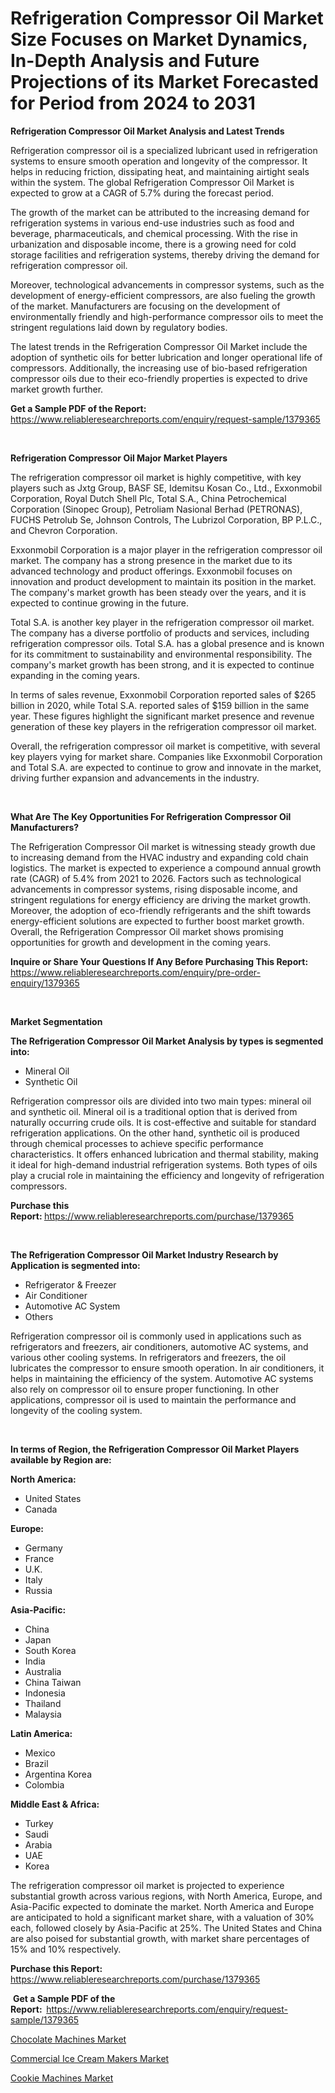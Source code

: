 <p><h1>Refrigeration Compressor Oil Market Size Focuses on Market Dynamics, In-Depth Analysis and Future Projections of its Market Forecasted for Period from 2024 to 2031</h1></p><p><strong>Refrigeration Compressor Oil Market Analysis and Latest Trends</strong></p>
<p><p>Refrigeration compressor oil is a specialized lubricant used in refrigeration systems to ensure smooth operation and longevity of the compressor. It helps in reducing friction, dissipating heat, and maintaining airtight seals within the system. The global Refrigeration Compressor Oil Market is expected to grow at a CAGR of 5.7% during the forecast period. </p><p>The growth of the market can be attributed to the increasing demand for refrigeration systems in various end-use industries such as food and beverage, pharmaceuticals, and chemical processing. With the rise in urbanization and disposable income, there is a growing need for cold storage facilities and refrigeration systems, thereby driving the demand for refrigeration compressor oil.</p><p>Moreover, technological advancements in compressor systems, such as the development of energy-efficient compressors, are also fueling the growth of the market. Manufacturers are focusing on the development of environmentally friendly and high-performance compressor oils to meet the stringent regulations laid down by regulatory bodies.</p><p>The latest trends in the Refrigeration Compressor Oil Market include the adoption of synthetic oils for better lubrication and longer operational life of compressors. Additionally, the increasing use of bio-based refrigeration compressor oils due to their eco-friendly properties is expected to drive market growth further.</p></p>
<p><strong>Get a Sample PDF of the Report:&nbsp;</strong> <a href="https://www.reliableresearchreports.com/enquiry/request-sample/1379365">https://www.reliableresearchreports.com/enquiry/request-sample/1379365</a></p>
<p>&nbsp;</p>
<p><strong>Refrigeration Compressor Oil Major Market Players</strong></p>
<p><p>The refrigeration compressor oil market is highly competitive, with key players such as Jxtg Group, BASF SE, Idemitsu Kosan Co., Ltd., Exxonmobil Corporation, Royal Dutch Shell Plc, Total S.A., China Petrochemical Corporation (Sinopec Group), Petroliam Nasional Berhad (PETRONAS), FUCHS Petrolub Se, Johnson Controls, The Lubrizol Corporation, BP P.L.C., and Chevron Corporation.</p><p>Exxonmobil Corporation is a major player in the refrigeration compressor oil market. The company has a strong presence in the market due to its advanced technology and product offerings. Exxonmobil focuses on innovation and product development to maintain its position in the market. The company's market growth has been steady over the years, and it is expected to continue growing in the future.</p><p>Total S.A. is another key player in the refrigeration compressor oil market. The company has a diverse portfolio of products and services, including refrigeration compressor oils. Total S.A. has a global presence and is known for its commitment to sustainability and environmental responsibility. The company's market growth has been strong, and it is expected to continue expanding in the coming years.</p><p>In terms of sales revenue, Exxonmobil Corporation reported sales of $265 billion in 2020, while Total S.A. reported sales of $159 billion in the same year. These figures highlight the significant market presence and revenue generation of these key players in the refrigeration compressor oil market.</p><p>Overall, the refrigeration compressor oil market is competitive, with several key players vying for market share. Companies like Exxonmobil Corporation and Total S.A. are expected to continue to grow and innovate in the market, driving further expansion and advancements in the industry.</p></p>
<p>&nbsp;</p>
<p><strong>What Are The Key Opportunities For Refrigeration Compressor Oil Manufacturers?</strong></p>
<p><p>The Refrigeration Compressor Oil market is witnessing steady growth due to increasing demand from the HVAC industry and expanding cold chain logistics. The market is expected to experience a compound annual growth rate (CAGR) of 5.4% from 2021 to 2026. Factors such as technological advancements in compressor systems, rising disposable income, and stringent regulations for energy efficiency are driving the market growth. Moreover, the adoption of eco-friendly refrigerants and the shift towards energy-efficient solutions are expected to further boost market growth. Overall, the Refrigeration Compressor Oil market shows promising opportunities for growth and development in the coming years.</p></p>
<p><strong>Inquire or Share Your Questions If Any Before Purchasing This Report:</strong> <a href="https://www.reliableresearchreports.com/enquiry/pre-order-enquiry/1379365">https://www.reliableresearchreports.com/enquiry/pre-order-enquiry/1379365</a></p>
<p>&nbsp;</p>
<p><strong>Market Segmentation</strong></p>
<p><strong>The Refrigeration Compressor Oil Market Analysis by types is segmented into:</strong></p>
<p><ul><li>Mineral Oil</li><li>Synthetic Oil</li></ul></p>
<p><p>Refrigeration compressor oils are divided into two main types: mineral oil and synthetic oil. Mineral oil is a traditional option that is derived from naturally occurring crude oils. It is cost-effective and suitable for standard refrigeration applications. On the other hand, synthetic oil is produced through chemical processes to achieve specific performance characteristics. It offers enhanced lubrication and thermal stability, making it ideal for high-demand industrial refrigeration systems. Both types of oils play a crucial role in maintaining the efficiency and longevity of refrigeration compressors.</p></p>
<p><strong>Purchase this Report:&nbsp;</strong><a href="https://www.reliableresearchreports.com/purchase/1379365">https://www.reliableresearchreports.com/purchase/1379365</a></p>
<p>&nbsp;</p>
<p><strong>The Refrigeration Compressor Oil Market Industry Research by Application is segmented into:</strong></p>
<p><ul><li>Refrigerator & Freezer</li><li>Air Conditioner</li><li>Automotive AC System</li><li>Others</li></ul></p>
<p><p>Refrigeration compressor oil is commonly used in applications such as refrigerators and freezers, air conditioners, automotive AC systems, and various other cooling systems. In refrigerators and freezers, the oil lubricates the compressor to ensure smooth operation. In air conditioners, it helps in maintaining the efficiency of the system. Automotive AC systems also rely on compressor oil to ensure proper functioning. In other applications, compressor oil is used to maintain the performance and longevity of the cooling system.</p></p>
<p>&nbsp;</p>
<p><strong>In terms of Region, the Refrigeration Compressor Oil Market Players available by Region are:</strong></p>
<p>
    <p> <strong> North America: </strong>
        <ul>
            <li>United States</li>
            <li>Canada</li>
        </ul>
        </p> 
    <p> <strong> Europe: </strong>
        <ul>
            <li>Germany</li>
            <li>France</li>
            <li>U.K.</li>
            <li>Italy</li>
            <li>Russia</li>
        </ul>
        </p> 
    <p> <strong> Asia-Pacific: </strong>
        <ul>
            <li>China</li>
            <li>Japan</li>
            <li>South Korea</li>
            <li>India</li>
            <li>Australia</li>
            <li>China Taiwan</li>
            <li>Indonesia</li>
            <li>Thailand</li>
            <li>Malaysia</li>
        </ul>
        </p> 
    <p> <strong> Latin America: </strong>
        <ul>
            <li>Mexico</li>
            <li>Brazil</li>
            <li>Argentina Korea</li>
            <li>Colombia</li>
        </ul>
        </p> 
    <p> <strong> Middle East & Africa: </strong>
        <ul>
            <li>Turkey</li>
            <li>Saudi</li>
            <li>Arabia</li>
            <li>UAE</li>
            <li>Korea</li>
        </ul>
    </p>
    </p>
<p><p>The refrigeration compressor oil market is projected to experience substantial growth across various regions, with North America, Europe, and Asia-Pacific expected to dominate the market. North America and Europe are anticipated to hold a significant market share, with a valuation of 30% each, followed closely by Asia-Pacific at 25%. The United States and China are also poised for substantial growth, with market share percentages of 15% and 10% respectively.</p></p>
<p><strong>Purchase this Report: </strong><a href="https://www.reliableresearchreports.com/purchase/1379365">https://www.reliableresearchreports.com/purchase/1379365</a></p>
<p>&nbsp;<strong>Get a Sample PDF of the Report:&nbsp;&nbsp;</strong><a href="https://www.reliableresearchreports.com/enquiry/request-sample/1379365">https://www.reliableresearchreports.com/enquiry/request-sample/1379365</a></p>
<p><strong></strong></p>
<p><p><a href="https://view.publitas.com/reportprime-1/chocolate-machines-market-size-share-trends-analysis-report-by-application-regional-outlook-competitive-strategies-and-segment-forecasts-2023-2030/">Chocolate Machines Market</a></p><p><a href="https://view.publitas.com/reportprime-1/commercial-ice-cream-makers-market-research-report-unlocks-analysis-on-the-market-financial-status-market-size-and-market-revenue-upto-2030/">Commercial Ice Cream Makers Market</a></p><p><a href="https://view.publitas.com/reportprime-1/cookie-machines-market-size-market-trends-and-growth-outlook-forecasted-for-period-from-2023-to-2030/">Cookie Machines Market</a></p></p>